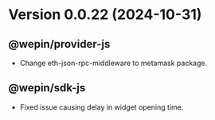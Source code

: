 # Version 0.0.22 (2024-10-31)
## @wepin/provider-js
  - Change eth-json-rpc-middleware to metamask package.

## @wepin/sdk-js
  -  Fixed issue causing delay in widget opening time.
